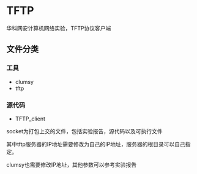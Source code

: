 # TFTP
华科网安计算机网络实验，TFTP协议客户端

## 文件分类
### 工具
+ clumsy
+ tftp

### 源代码
+ TFTP_client


socket为打包上交的文件，包括实验报告，源代码以及可执行文件

其中tftp服务器的IP地址需要修改为自己的IP地址，服务器的根目录可以自己指定。

clumsy也需要修改IP地址，其他参数可以参考实验报告

